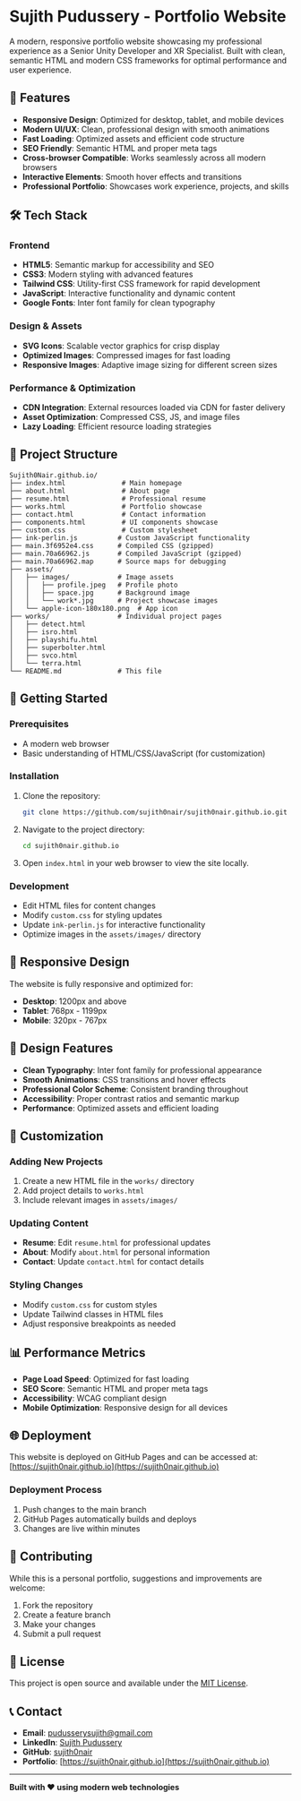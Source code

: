 # Sujith Pudussery - Portfolio Website

A modern, responsive portfolio website showcasing my professional experience as a Senior Unity Developer and XR Specialist. Built with clean, semantic HTML and modern CSS frameworks for optimal performance and user experience.

## 🌟 Features

- **Responsive Design**: Optimized for desktop, tablet, and mobile devices
- **Modern UI/UX**: Clean, professional design with smooth animations
- **Fast Loading**: Optimized assets and efficient code structure
- **SEO Friendly**: Semantic HTML and proper meta tags
- **Cross-browser Compatible**: Works seamlessly across all modern browsers
- **Interactive Elements**: Smooth hover effects and transitions
- **Professional Portfolio**: Showcases work experience, projects, and skills

## 🛠️ Tech Stack

### Frontend
- **HTML5**: Semantic markup for accessibility and SEO
- **CSS3**: Modern styling with advanced features
- **Tailwind CSS**: Utility-first CSS framework for rapid development
- **JavaScript**: Interactive functionality and dynamic content
- **Google Fonts**: Inter font family for clean typography

### Design & Assets
- **SVG Icons**: Scalable vector graphics for crisp display
- **Optimized Images**: Compressed images for fast loading
- **Responsive Images**: Adaptive image sizing for different screen sizes

### Performance & Optimization
- **CDN Integration**: External resources loaded via CDN for faster delivery
- **Asset Optimization**: Compressed CSS, JS, and image files
- **Lazy Loading**: Efficient resource loading strategies

## 📁 Project Structure

```
Sujith0Nair.github.io/
├── index.html              # Main homepage
├── about.html              # About page
├── resume.html             # Professional resume
├── works.html              # Portfolio showcase
├── contact.html            # Contact information
├── components.html         # UI components showcase
├── custom.css              # Custom stylesheet
├── ink-perlin.js          # Custom JavaScript functionality
├── main.3f6952e4.css      # Compiled CSS (gzipped)
├── main.70a66962.js       # Compiled JavaScript (gzipped)
├── main.70a66962.map      # Source maps for debugging
├── assets/
│   ├── images/            # Image assets
│   │   ├── profile.jpeg   # Profile photo
│   │   ├── space.jpg      # Background image
│   │   └── work*.jpg      # Project showcase images
│   └── apple-icon-180x180.png  # App icon
├── works/                 # Individual project pages
│   ├── detect.html
│   ├── isro.html
│   ├── playshifu.html
│   ├── superbolter.html
│   ├── svco.html
│   └── terra.html
└── README.md              # This file
```

## 🚀 Getting Started

### Prerequisites
- A modern web browser
- Basic understanding of HTML/CSS/JavaScript (for customization)

### Installation
1. Clone the repository:
   ```bash
   git clone https://github.com/sujith0nair/sujith0nair.github.io.git
   ```

2. Navigate to the project directory:
   ```bash
   cd sujith0nair.github.io
   ```

3. Open `index.html` in your web browser to view the site locally.

### Development
- Edit HTML files for content changes
- Modify `custom.css` for styling updates
- Update `ink-perlin.js` for interactive functionality
- Optimize images in the `assets/images/` directory

## 📱 Responsive Design

The website is fully responsive and optimized for:
- **Desktop**: 1200px and above
- **Tablet**: 768px - 1199px
- **Mobile**: 320px - 767px

## 🎨 Design Features

- **Clean Typography**: Inter font family for professional appearance
- **Smooth Animations**: CSS transitions and hover effects
- **Professional Color Scheme**: Consistent branding throughout
- **Accessibility**: Proper contrast ratios and semantic markup
- **Performance**: Optimized assets and efficient loading

## 🔧 Customization

### Adding New Projects
1. Create a new HTML file in the `works/` directory
2. Add project details to `works.html`
3. Include relevant images in `assets/images/`

### Updating Content
- **Resume**: Edit `resume.html` for professional updates
- **About**: Modify `about.html` for personal information
- **Contact**: Update `contact.html` for contact details

### Styling Changes
- Modify `custom.css` for custom styles
- Update Tailwind classes in HTML files
- Adjust responsive breakpoints as needed

## 📊 Performance Metrics

- **Page Load Speed**: Optimized for fast loading
- **SEO Score**: Semantic HTML and proper meta tags
- **Accessibility**: WCAG compliant design
- **Mobile Optimization**: Responsive design for all devices

## 🌐 Deployment

This website is deployed on GitHub Pages and can be accessed at:
[https://sujith0nair.github.io](https://sujith0nair.github.io)

### Deployment Process
1. Push changes to the main branch
2. GitHub Pages automatically builds and deploys
3. Changes are live within minutes

## 🤝 Contributing

While this is a personal portfolio, suggestions and improvements are welcome:
1. Fork the repository
2. Create a feature branch
3. Make your changes
4. Submit a pull request

## 📄 License

This project is open source and available under the [MIT License](LICENSE).

## 📞 Contact

- **Email**: pudusserysujith@gmail.com
- **LinkedIn**: [Sujith Pudussery](https://www.linkedin.com/in/sujithpudussery/)
- **GitHub**: [sujith0nair](https://github.com/sujith0nair)
- **Portfolio**: [https://sujith0nair.github.io](https://sujith0nair.github.io)

---

**Built with ❤️ using modern web technologies** 